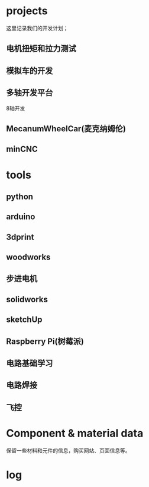
# projects

这里记录我们的开发计划；

## 电机扭矩和拉力测试

## 模拟车的开发

## 多轴开发平台

8轴开发

## MecanumWheelCar(麦克纳姆伦)



## minCNC



# tools

## python

## arduino

## 3dprint

## woodworks

## 步进电机

## solidworks

## sketchUp

## Raspberry Pi(树莓派)

## 电路基础学习

## 电路焊接

## 飞控


# Component & material data

保留一些材料和元件的信息，购买网站、页面信息等。

# log

